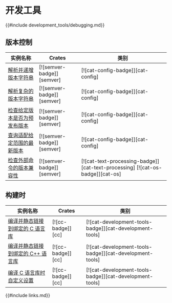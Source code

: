 # 开发工具

{{#include development_tools/debugging.md}}

## 版本控制

| 实例名称 | Crates | 类别 |
|--------|--------|------------|
| [解析并递增版本字符串][ex-semver-increment] | [![semver-badge]][semver] | [![cat-config-badge]][cat-config] |
| [解析复杂的版本字符串][ex-semver-complex] | [![semver-badge]][semver] | [![cat-config-badge]][cat-config] |
| [检查给定版本是否为预发布版本][ex-semver-prerelease] | [![semver-badge]][semver] | [![cat-config-badge]][cat-config] |
| [查询适配给定范围的最新版本][ex-semver-latest] | [![semver-badge]][semver] | [![cat-config-badge]][cat-config] |
| [检查外部命令的版本兼容性][ex-semver-command] | [![semver-badge]][semver] | [![cat-text-processing-badge]][cat-text-processing] [![cat-os-badge]][cat-os]

## 构建时

| 实例名称 | Crates | 类别 |
|--------|--------|------------|
| [编译并静态链接到绑定的 C 语言库][ex-cc-static-bundled] | [![cc-badge]][cc] | [![cat-development-tools-badge]][cat-development-tools] |
| [编译并静态链接到绑定的 C++ 语言库][ex-cc-static-bundled-cpp] | [![cc-badge]][cc] | [![cat-development-tools-badge]][cat-development-tools] |
| [编译 C 语言库时自定义设置][ex-cc-custom-defines] | [![cc-badge]][cc] | [![cat-development-tools-badge]][cat-development-tools] |

[ex-semver-increment]: development_tools/versioning.md#解析并递增版本字符串
[ex-semver-complex]: development_tools/versioning.md#解析复杂的版本字符串
[ex-semver-prerelease]: development_tools/versioning.md#检查给定版本是否为预发布版本
[ex-semver-latest]: development_tools/versioning.md#查询适配给定范围的最新版本
[ex-semver-command]: development_tools/versioning.md#检查外部命令的版本兼容性

[ex-cc-static-bundled]: development_tools/build_tools.md#编译并静态链接到绑定的-c-语言库
[ex-cc-static-bundled-cpp]: development_tools/build_tools.md#编译并静态链接到绑定的-c-语言库-1
[ex-cc-custom-defines]: development_tools/build_tools.md#编译-c-语言库时自定义设置

{{#include links.md}}
